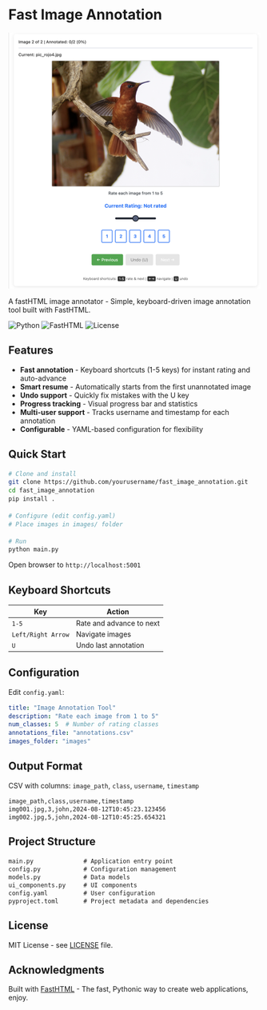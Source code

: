 # Fast Image Annotation

![](fast_annotate.png)

A fastHTML image annotator - Simple, keyboard-driven image annotation tool built with FastHTML.

![Python](https://img.shields.io/badge/python-3.11%2B-blue)
![FastHTML](https://img.shields.io/badge/FastHTML-latest-green)
![License](https://img.shields.io/badge/license-MIT-blue)

## Features

- **Fast annotation** - Keyboard shortcuts (1-5 keys) for instant rating and auto-advance
- **Smart resume** - Automatically starts from the first unannotated image
- **Undo support** - Quickly fix mistakes with the U key
- **Progress tracking** - Visual progress bar and statistics
- **Multi-user support** - Tracks username and timestamp for each annotation
- **Configurable** - YAML-based configuration for flexibility

## Quick Start

```bash
# Clone and install
git clone https://github.com/yourusername/fast_image_annotation.git
cd fast_image_annotation
pip install .

# Configure (edit config.yaml)
# Place images in images/ folder

# Run
python main.py
```

Open browser to `http://localhost:5001`

## Keyboard Shortcuts

| Key | Action |
|-----|--------|
| `1-5` | Rate and advance to next |
| `Left/Right Arrow` | Navigate images |
| `U` | Undo last annotation |

## Configuration

Edit `config.yaml`:

```yaml
title: "Image Annotation Tool"
description: "Rate each image from 1 to 5"
num_classes: 5  # Number of rating classes
annotations_file: "annotations.csv"
images_folder: "images"
```

## Output Format

CSV with columns: `image_path`, `class`, `username`, `timestamp`

```csv
image_path,class,username,timestamp
img001.jpg,3,john,2024-08-12T10:45:23.123456
img002.jpg,5,john,2024-08-12T10:45:25.654321
```

## Project Structure

```
main.py              # Application entry point
config.py            # Configuration management
models.py            # Data models
ui_components.py     # UI components
config.yaml          # User configuration
pyproject.toml       # Project metadata and dependencies
```

## License

MIT License - see [LICENSE](LICENSE) file.

## Acknowledgments

Built with [FastHTML](https://github.com/AnswerDotAI/fasthtml) - The fast, Pythonic way to create web applications, enjoy.